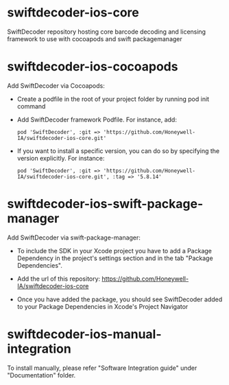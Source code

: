 # swiftdecoder-ios-core
SwiftDecoder repository hosting core barcode decoding and licensing framework to use with cocoapods and swift packagemanager

# swiftdecoder-ios-cocoapods

Add SwiftDecoder via Cocoapods:

- Create a podfile in the root of your project folder by running pod init command

- Add SwiftDecoder framework Podfile. For instance, add:

      pod 'SwiftDecoder', :git => 'https://github.com/Honeywell-IA/swiftdecoder-ios-core.git'


- If you want to install a specific version, you can do so by specifying the version explicitly. For instance:

      pod 'SwiftDecoder', :git => 'https://github.com/Honeywell-IA/swiftdecoder-ios-core.git', :tag => '5.8.14'
      

# swiftdecoder-ios-swift-package-manager

Add SwiftDecoder via swift-package-manager:    

- To include the SDK in your Xcode project you have to add a Package Dependency in the project's settings section and in the tab "Package Dependencies".

- Add the url of this repository: https://github.com/Honeywell-IA/swiftdecoder-ios-core

- Once you have added the package, you should see SwiftDecoder added to your Package Dependencies in Xcode's Project Navigator


# swiftdecoder-ios-manual-integration

To install manually, please refer "Software Integration guide" under "Documentation" folder.

